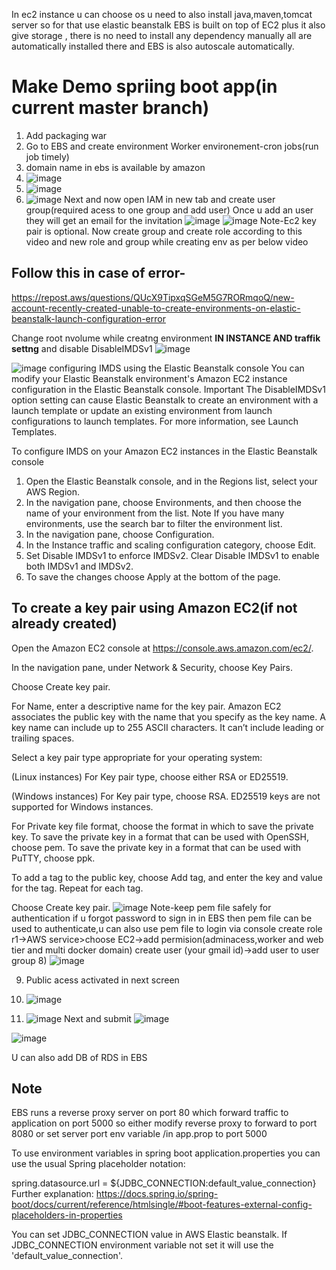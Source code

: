 In ec2 instance u can choose os
u need to also install java,maven,tomcat server so for that use elastic beanstalk
EBS is built on top of EC2 plus it also give storage , there is no need to install any dependency manually all are automatically installed there and EBS is also autoscale automatically.
# Make Demo spriing boot app(in current master branch)
1) Add packaging war
2) Go to EBS and create environment
 Worker environement-cron jobs(run job timely)
3) domain name in ebs is available by amazon
4) ![image](https://github.com/user-attachments/assets/a8aebb02-05b6-422c-bef2-6f81e7b21cc0)
5) ![image](https://github.com/user-attachments/assets/1d37b6c8-e8d9-46a0-8e1e-2e46770d125a)
6) ![image](https://github.com/user-attachments/assets/a6143d92-2348-44c5-a847-d752b91802cb)
   Next  and now open IAM in new tab and create user group(required acess to one group and add user)
   Once u add an user they will get an email for the invitation
   ![image](https://github.com/user-attachments/assets/84a88081-541c-4871-bda0-b38a68262e26)
   ![image](https://github.com/user-attachments/assets/f45b1993-b584-49ed-aeef-18b4bd203a0e)
   Note-Ec2 key pair is optional.
Now create group and create role according to this video and new role and group while creating env as per below video
## Follow this in case of error-
https://repost.aws/questions/QUcX9TipxqSGeM5G7RORmqoQ/new-account-recently-created-unable-to-create-environments-on-elastic-beanstalk-launch-configuration-error

Change root nvolume while creatng environment <b>IN INSTANCE AND traffik settng</b> and disable DisableIMDSv1
![image](https://github.com/user-attachments/assets/b470e798-3351-4717-ab9c-f142b60f1eff)

![image](https://github.com/user-attachments/assets/82d71fb6-052b-4340-aea5-db5fe3e86822)
configuring IMDS using the Elastic Beanstalk console
You can modify your Elastic Beanstalk environment's Amazon EC2 instance configuration in the Elastic Beanstalk console.
Important
The DisableIMDSv1 option setting can cause Elastic Beanstalk to create an environment with a launch template or update an existing environment from launch configurations to launch templates. For more information, see Launch Templates.

To configure IMDS on your Amazon EC2 instances in the Elastic Beanstalk console
1.	Open the Elastic Beanstalk console, and in the Regions list, select your AWS Region.
2.	In the navigation pane, choose Environments, and then choose the name of your environment from the list.
Note
If you have many environments, use the search bar to filter the environment list.
3.	In the navigation pane, choose Configuration.
4.	In the Instance traffic and scaling configuration category, choose Edit.
5.	Set Disable IMDSv1 to enforce IMDSv2. Clear Disable IMDSv1 to enable both IMDSv1 and IMDSv2.
6.	To save the changes choose Apply at the bottom of the page.


## To create a key pair using Amazon EC2(if not already created)
Open the Amazon EC2 console at https://console.aws.amazon.com/ec2/.

In the navigation pane, under Network & Security, choose Key Pairs.

Choose Create key pair.

For Name, enter a descriptive name for the key pair. Amazon EC2 associates the public key with the name that you specify as the key name. A key name can include up to 255 ASCII characters. It can’t include leading or trailing spaces.

Select a key pair type appropriate for your operating system:

(Linux instances) For Key pair type, choose either RSA or ED25519.

(Windows instances) For Key pair type, choose RSA. ED25519 keys are not supported for Windows instances.

For Private key file format, choose the format in which to save the private key. To save the private key in a format that can be used with OpenSSH, choose pem. To save the private key in a format that can be used with PuTTY, choose ppk.

To add a tag to the public key, choose Add tag, and enter the key and value for the tag. Repeat for each tag.

Choose Create key pair.
![image](https://github.com/user-attachments/assets/765cea2e-6ff3-41a5-a0a2-94afcb58c25b)
Note-keep pem file safely for authentication if u forgot password to sign in in EBS then pem file can be used to authenticate,u can also use pem file to login via console
create role r1->AWS service>choose EC2->add permision(adminacess,worker and web tier and multi docker domain)
create user (your gmail id)->add user to user group
8) ![image](https://github.com/user-attachments/assets/83913b7a-5079-43b6-b7fe-e84e46747179)

9)  Public acess activated in next screen
10)  ![image](https://github.com/user-attachments/assets/b9957505-e8d8-411a-951e-c9c2d1e4bc0b)

11)  ![image](https://github.com/user-attachments/assets/5dc674b6-1617-4421-bef0-6f9a59311a20)
    Next and submit
![image](https://github.com/user-attachments/assets/30f49f86-6351-4cf3-9ba2-57fda8d289b6)

![image](https://github.com/user-attachments/assets/47bcb036-b949-44f8-bf7e-bfd395ccac8e)


U can also add  DB of RDS in EBS

## Note

EBS runs a reverse proxy server on port 80 which forward traffic to application on port 5000 so either modify reverse proxy to forward to  port 8080 or  set server port env variable /in app.prop to port 5000

To use environment variables in spring boot application.properties you can use the usual Spring placeholder notation:

spring.datasource.url = ${JDBC_CONNECTION:default_value_connection}
Further explanation: https://docs.spring.io/spring-boot/docs/current/reference/htmlsingle/#boot-features-external-config-placeholders-in-properties

You can set JDBC_CONNECTION value in AWS Elastic beanstalk. If JDBC_CONNECTION environment variable not set it will use the 'default_value_connection'.



